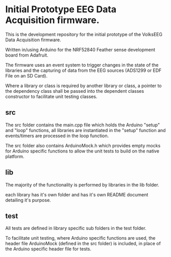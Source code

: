 # Initial Prototype EEG Data Acquisition firmware.
This is the development repository for the initial prototype of the VolksEEG Data Acquisition firmware.

Written in/using Arduino for the NRF52840 Feather sense development board from Adafruit.

The firmware uses an event system to trigger changes in the state of the libraries and the capturing of data from the EEG sources (ADS1299 or EDF File on an SD Card).

Where a library or class is required by another library or class, a pointer to the dependency class shall be passed into the dependent classes constructor to facilitate unit testing classes.

## src 
The src folder contains the main.cpp file which holds the Arduino "setup" and "loop" functions, all libraries are instantiated in the "setup" function and events/timers are processed in the loop function. 

The src folder also contains ArduinoMock.h which provides empty mocks for Arduino specific functions to allow the unit tests to build on the native platform.

## lib
The majority of the functionality is performed by libraries in the lib folder. 

each library has it's own folder and has it's own README document detailing it's purpose.

## test
All tests are defined in library specific sub folders in the test folder.

To facilitate unit testing, where Arduino specific functions are used, the header file ArduinoMock (defined in the src folder) is included, in place of the Arduino specific header file for tests.
